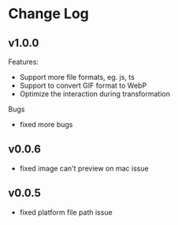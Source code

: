 # Change Log

## v1.0.0
Features:
- Support more file formats, eg. js, ts
- Support to convert GIF format to WebP
- Optimize the interaction during transformation

Bugs
- fixed more bugs

## v0.0.6
- fixed image can't preview on mac issue

## v0.0.5
- fixed platform file path issue
